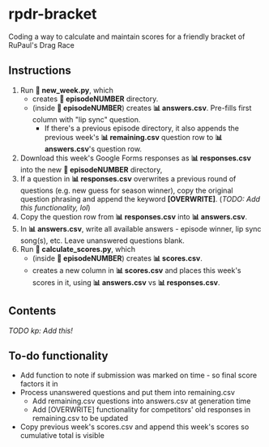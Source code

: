 # rpdr-bracket
Coding a way to calculate and maintain scores for a friendly bracket of RuPaul's Drag Race

## Instructions
1. Run __🐍 new_week.py__, which
    - creates __📁 episodeNUMBER__ directory.
    - (inside __📁 episodeNUMBER__) creates __📊 answers.csv__. Pre-fills first column with "lip sync" question.
        - If there's a previous episode directory, it also appends the previous week's __📊 remaining.csv__ question row to __📊 answers.csv__'s question row.
2. Download this week's Google Forms responses as __📊 responses.csv__ into the new __📁 episodeNUMBER__ directory, 
3. If a question in __📊 responses.csv__ overwrites a previous round of questions (e.g. new guess for season winner), copy the original question phrasing and append the keyword __[OVERWRITE]__. (*TODO: Add this functionality, lol*)
4. Copy the question row from __📊 responses.csv__ into __📊 answers.csv__.
5. In __📊 answers.csv__, write all available answers - episode winner, lip sync song(s), etc. Leave unanswered questions blank.
6. Run __🐍 calculate_scores.py__, which
    - (inside __📁 episodeNUMBER__) creates __📊 scores.csv__.
    - creates a new column in __📊 scores.csv__ and places this week's scores in it, using __📊 answers.csv__ vs __📊 responses.csv__.

## Contents
_TODO kp: Add this!_

## To-do functionality
- Add function to note if submission was marked on time - so final score factors it in
- Process unanswered questions and put them into remaining.csv
    - Add remaining.csv questions into answers.csv at generation time
    - Add [OVERWRITE] functionality for competitors' old responses in remaining.csv to be updated
- Copy previous week's scores.csv and append this week's scores so cumulative total is visible
